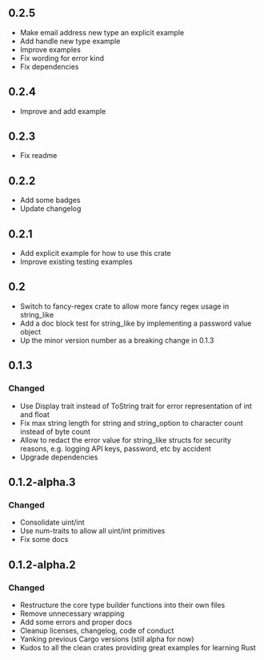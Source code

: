 ## 0.2.5
- Make email address new type an explicit example
- Add handle new type example
- Improve examples
- Fix wording for error kind
- Fix dependencies

## 0.2.4
- Improve and add example

## 0.2.3
- Fix readme

## 0.2.2
- Add some badges
- Update changelog

## 0.2.1
- Add explicit example for how to use this crate
- Improve existing testing examples

## 0.2
- Switch to fancy-regex crate to allow more fancy regex usage in string_like
- Add a doc block test for string_like by implementing a password value object
- Up the minor version number as a breaking change in 0.1.3

## 0.1.3

### Changed
- Use Display trait instead of ToString trait for error representation of int and float
- Fix max string length for string and string_option to character count instead of byte count
- Allow to redact the error value for string_like structs for security reasons, e.g. logging API keys, password, etc by accident
- Upgrade dependencies

## 0.1.2-alpha.3

### Changed
- Consolidate uint/int
- Use num-traits to allow all uint/int primitives
- Fix some docs 

## 0.1.2-alpha.2

### Changed
- Restructure the core type builder functions into their own files
- Remove unnecessary wrapping
- Add some errors and proper docs
- Cleanup licenses, changelog, code of conduct
- Yanking previous Cargo versions (still alpha for now)
- Kudos to all the clean crates providing great examples for learning Rust 